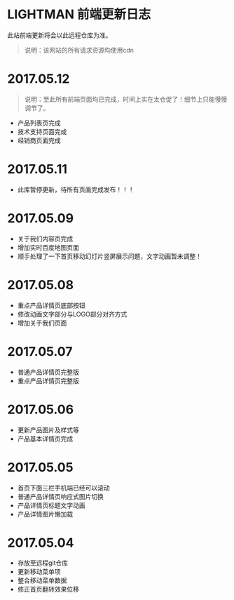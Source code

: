 # LIGHTMAN 前端更新日志
此站前端更新将会以此远程仓库为准。
>说明：该网站的所有请求资源均使用cdn
# 2017.05.12
> 说明：至此所有前端页面均已完成，时间上实在太仓促了！细节上只能慢慢调节了。
* 产品列表页完成
* 技术支持页面完成
* 经销商页面完成
# 2017.05.11
* 此库暂停更新，待所有页面完成发布！！！
# 2017.05.09
* 关于我们内容页完成
* 增加实时百度地图页面
* 顺手处理了一下首页移动幻灯片竖屏展示问题，文字动画暂未调整！
# 2017.05.08
* 重点产品详情页底部按钮
* 修改动画文字部分与LOGO部分对齐方式
* 增加关于我们页面
# 2017.05.07
* 普通产品详情页完整版
* 重点产品详情页完整版
# 2017.05.06
* 更新产品图片及样式等
* 产品基本详情页完成
# 2017.05.05
* 首页下面三栏手机端已经可以滚动
* 普通产品详情页响应式图片切换
* 产品详情页标题文字动画
* 产品详情图片懒加载
# 2017.05.04
* 存放至远程git仓库
* 更新移动菜单项
* 整合移动菜单数据
* 修正首页翻转效果位移

